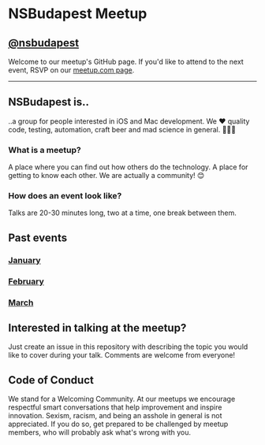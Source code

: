 # NSBudapest Meetup

## [@nsbudapest](https://twitter.com/nsbudapest)

Welcome to our meetup's GitHub page. If you'd like to attend to the next event, RSVP on our [meetup.com page](http://www.meetup.com/NSBudapest/).

----------
## NSBudapest is..

..a group for people interested in iOS and Mac development. We :heart: quality code, testing, automation, craft beer and mad science in general. :rocket::rocket::rocket:

### What is a meetup?

A place where you can find out how others do the technology. A place for getting to know each other. We are actually a community! :blush:

### How does an event look like?

Talks are 20-30 minutes long, two at a time, one break between them.

## Past events

### [January](https://github.com/NSBudapest/NSBudapestMeetup/blob/master/presentations/January/January.md)

### [February](https://github.com/NSBudapest/NSBudapestMeetup/blob/master/presentations/February/February.md)

### [March](https://github.com/NSBudapest/NSBudapestMeetup/blob/master/presentations/March/March.md)

## Interested in talking at the meetup?

Just create an issue in this repository with describing the topic you would like to cover during your talk. Comments are welcome from everyone!

## Code of Conduct

We stand for a Welcoming Community. At our meetups we encourage respectful smart conversations that help improvement and inspire innovation. Sexism, racism, and being an asshole in general is not appreciated. If you do so, get prepared to be challenged by meetup members, who will probably ask what's wrong with you.
